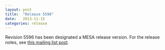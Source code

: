 ```yaml
---
layout: post
title:  "Release 5596"
date:   2013-11-15
categories: release
---
```


Revision 5596 has been designated a MESA release version.  For the
release notes, see [this mailing list post][notes].

[notes]:http://sourceforge.net/p/mesa/mailman/message/31643416/

